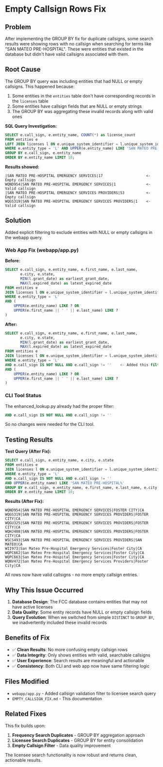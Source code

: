 # Empty Callsign Rows Fix

## Problem
After implementing the GROUP BY fix for duplicate callsigns, some search results were showing rows with no callsign when searching for terms like "SAN MATEO PRE-HOSPITAL". These were entities that existed in the database but didn't have valid callsigns associated with them.

## Root Cause
The GROUP BY query was including entities that had NULL or empty callsigns. This happened because:

1. Some entities in the `entities` table don't have corresponding records in the `licenses` table
2. Some entities have callsign fields that are NULL or empty strings
3. The GROUP BY was aggregating these invalid records along with valid ones

**SQL Query Investigation:**
```sql
SELECT e.call_sign, e.entity_name, COUNT(*) as license_count 
FROM entities e 
LEFT JOIN licenses l ON e.unique_system_identifier = l.unique_system_identifier 
WHERE e.entity_type = 'L' AND UPPER(e.entity_name) LIKE 'SAN MATEO PRE-HOSPITAL%' 
GROUP BY e.call_sign, e.entity_name 
ORDER BY e.entity_name LIMIT 10;
```

**Results showed:**
```
|SAN MATEO PRE-HOSPITAL EMERGENCY SERVICES|17                    <- Empty callsign
WQND954|SAN MATEO PRE-HOSPITAL EMERGENCY SERVICES|1              <- Valid callsign
|SAN MATEO PRE-HOSPITAL EMERGENCY SERVICES PROVIDERS|53          <- Empty callsign
WQGS319|SAN MATEO PRE-HOSPITAL EMERGENCY SERVICES PROVIDERS|1    <- Valid callsign
```

## Solution
Added explicit filtering to exclude entities with NULL or empty callsigns in the webapp query.

### Web App Fix (webapp/app.py)
**Before:**
```sql
SELECT e.call_sign, e.entity_name, e.first_name, e.last_name,
       e.city, e.state, 
       MIN(l.grant_date) as earliest_grant_date, 
       MAX(l.expired_date) as latest_expired_date
FROM entities e
JOIN licenses l ON e.unique_system_identifier = l.unique_system_identifier
WHERE e.entity_type = 'L'
AND (
    UPPER(e.entity_name) LIKE ? OR 
    UPPER(e.first_name || ' ' || e.last_name) LIKE ?
)
```

**After:**
```sql
SELECT e.call_sign, e.entity_name, e.first_name, e.last_name,
       e.city, e.state, 
       MIN(l.grant_date) as earliest_grant_date, 
       MAX(l.expired_date) as latest_expired_date
FROM entities e
JOIN licenses l ON e.unique_system_identifier = l.unique_system_identifier
WHERE e.entity_type = 'L'
AND e.call_sign IS NOT NULL AND e.call_sign != ''    <- Added this filter
AND (
    UPPER(e.entity_name) LIKE ? OR 
    UPPER(e.first_name || ' ' || e.last_name) LIKE ?
)
```

### CLI Tool Status
The enhanced_lookup.py already had the proper filter:
```sql
AND e.call_sign IS NOT NULL AND e.call_sign != ''
```
So no changes were needed for the CLI tool.

## Testing Results

**Test Query (After Fix):**
```sql
SELECT e.call_sign, e.entity_name, e.city, e.state
FROM entities e 
JOIN licenses l ON e.unique_system_identifier = l.unique_system_identifier 
WHERE e.entity_type = 'L' 
AND e.call_sign IS NOT NULL AND e.call_sign != '' 
AND UPPER(e.entity_name) LIKE 'SAN MATEO PRE-HOSPITAL%' 
GROUP BY e.call_sign, e.entity_name, e.first_name, e.last_name, e.city, e.state 
ORDER BY e.entity_name LIMIT 10;
```

**Results (After Fix):**
```
WQND954|SAN MATEO PRE-HOSPITAL EMERGENCY SERVICES|FOSTER CITY|CA
WQGS319|SAN MATEO PRE-HOSPITAL EMERGENCY SERVICES PROVIDERS|FOSTER CITY|CA  
WQGU325|SAN MATEO PRE-HOSPITAL EMERGENCY SERVICES PROVIDERS|FOSTER CITY|CA
WQHJ488|SAN MATEO PRE-HOSPITAL EMERGENCY SERVICES PROVIDERS|FOSTER CITY|CA
WSCS493|SAN MATEO PRE-HOSPITAL EMERGENCY SERVICES PROVIDERS|SAN MATEO|CA
WII973|San Mateo Pre-Hospital Emergency Services|Foster City|CA
WQPC662|San Mateo Pre-Hospital Emergency Services|Foster City|CA
WQPC663|San Mateo Pre-Hospital Emergency Services|Foster City|CA
WQNV472|San Mateo Pre-Hospital Emergency Services Providers|Foster City|CA
```

All rows now have valid callsigns - no more empty callsign entries.

## Why This Issue Occurred
1. **Database Design**: The FCC database contains entities that may not have active licenses
2. **Data Quality**: Some entity records have NULL or empty callsign fields
3. **Query Evolution**: When we switched from simple `DISTINCT` to `GROUP BY`, we inadvertently included these invalid records

## Benefits of Fix
- ✅ **Clean Results**: No more confusing empty callsign rows
- ✅ **Data Integrity**: Only shows entities with valid, searchable callsigns
- ✅ **User Experience**: Search results are meaningful and actionable
- ✅ **Consistency**: Both CLI and web app now have same filtering logic

## Files Modified
- `webapp/app.py` - Added callsign validation filter to licensee search query
- `EMPTY_CALLSIGN_FIX.md` - This documentation

## Related Fixes
This fix builds upon:
1. **Frequency Search Duplicates** - GROUP BY aggregation approach
2. **Licensee Search Duplicates** - GROUP BY for entity consolidation  
3. **Empty Callsign Filter** - Data quality improvement

The licensee search functionality is now robust and returns clean, actionable results.
